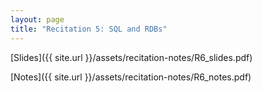 ```yaml
---
layout: page
title: "Recitation 5: SQL and RDBs"
---
```


[Slides]({{ site.url }}/assets/recitation-notes/R6_slides.pdf)

[Notes]({{ site.url }}/assets/recitation-notes/R6_notes.pdf)